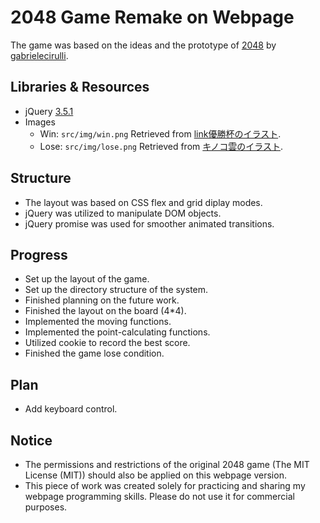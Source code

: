 # 2048 Game Remake on Webpage
The game was based on the ideas and the prototype of [2048](https://github.com/gabrielecirulli/2048) by [gabrielecirulli](https://github.com/gabrielecirulli).

## Libraries & Resources
* jQuery [3.5.1](https://jquery.com/)
* Images
  * Win: `src/img/win.png` Retrieved from [link優勝杯のイラスト](https://illustrain.com/?p=29579).
  * Lose: `src/img/lose.png` Retrieved from [キノコ雲のイラスト](https://illustrain.com/?p=27424).

## Structure
* The layout was based on CSS flex and grid diplay modes.
* jQuery was utilized to manipulate DOM objects.
* jQuery promise was used for smoother animated transitions.

## Progress
* Set up the layout of the game.
* Set up the directory structure of the system.
* Finished planning on the future work.
* Finished the layout on the board (4*4).
* Implemented the moving functions.
* Implemented the point-calculating functions.
* Utilized cookie to record the best score.
* Finished the game lose condition.

## Plan
* Add keyboard control.

## Notice
* The permissions and restrictions of the original 2048 game (The MIT License (MIT)) should also be applied on this webpage version.
* This piece of work was created solely for practicing and sharing my webpage programming skills. Please do not use it for commercial purposes.